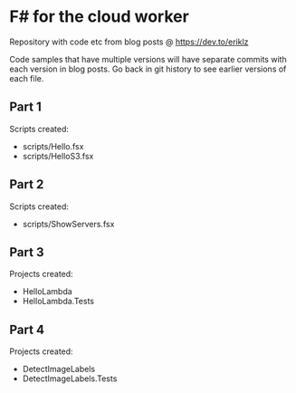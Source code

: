 # F# for the cloud worker

Repository with code etc from blog posts @ https://dev.to/eriklz

Code samples that have multiple versions will have separate commits with
each version in blog posts. Go back in git history to see earlier versions
of each file.

## Part 1

Scripts created:

- scripts/Hello.fsx
- scripts/HelloS3.fsx

## Part 2

Scripts created:

- scripts/ShowServers.fsx
  
## Part 3

Projects created:

- HelloLambda
- HelloLambda.Tests

## Part 4 

Projects created:

- DetectImageLabels
- DetectImageLabels.Tests
